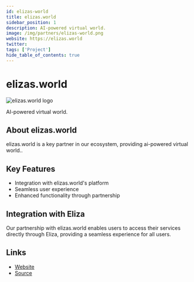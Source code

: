 ```yaml
---
id: elizas-world
title: elizas.world
sidebar_position: 1
description: AI-powered virtual world.
image: /img/partners/elizas-world.png
website: https://elizas.world
twitter:
tags: ['Project']
hide_table_of_contents: true
---
```


# elizas.world

<div className="partner-logo">
  <img src="/img/partners/elizas-world.png" alt="elizas.world logo" />
</div>

AI-powered virtual world.

## About elizas.world

elizas.world is a key partner in our ecosystem, providing ai-powered virtual world..

## Key Features

- Integration with elizas.world's platform
- Seamless user experience
- Enhanced functionality through partnership

## Integration with Eliza

Our partnership with elizas.world enables users to access their services directly through Eliza, providing a seamless experience for all users.

## Links

- [Website](https://elizas.world)
- [Source](https://elizas.world)
